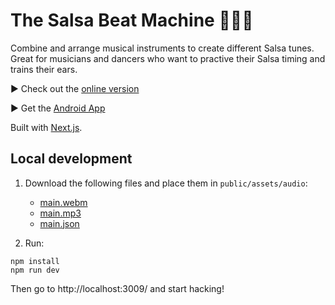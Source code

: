 # The Salsa Beat Machine 🎼🎹🥁

Combine and arrange musical instruments to create different Salsa tunes. Great for musicians and dancers who want
to practive their Salsa timing and trains their ears.

▶ Check out the [online version](https://www.salsabeatmachine.org/)

▶ Get the [Android App](https://play.google.com/store/apps/details?id=com.salsarhythm&hl=en)

Built with [Next.js](https://nextjs.org/).

## Local development

1. Download the following files and place them in `public/assets/audio`:
   * [main.webm](https://www.salsabeatmachine.org/assets/audio/main.webm) 
   * [main.mp3](https://www.salsabeatmachine.org/assets/audio/main.mp3) 
   * [main.json](https://www.salsabeatmachine.org/assets/audio/main.json)

2. Run:

```shell
npm install
npm run dev
```

Then go to http://localhost:3009/ and start hacking!
